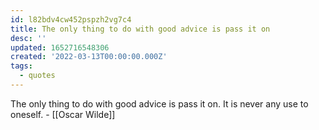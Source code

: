 ```yaml
---
id: l82bdv4cw452pspzh2vg7c4
title: The only thing to do with good advice is pass it on
desc: ''
updated: 1652716548306
created: '2022-03-13T00:00:00.000Z'
tags:
  - quotes
---
```


The only thing to do with good advice is pass it on.  It is never any use to oneself. - [[Oscar Wilde]]
